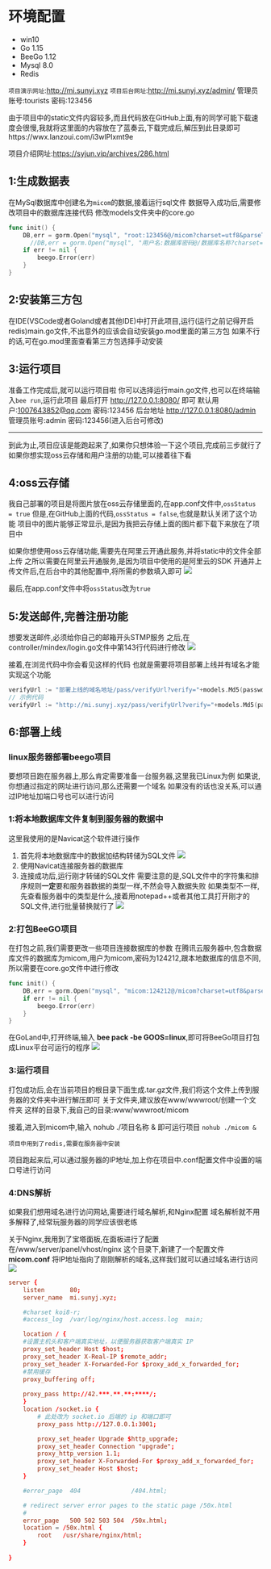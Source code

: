 # 环境配置

 - win10
 - Go 1.15
 - BeeGo 1.12
 - Mysql 8.0
 - Redis

`项目演示网址`:http://mi.sunyj.xyz
`项目后台网址`:http://mi.sunyj.xyz/admin/  管理员账号:tourists 密码:123456

由于项目中的static文件内容较多,而且代码放在GitHub上面,有的同学可能下载速度会很慢,我就将这里面的内容放在了蓝奏云,下载完成后,解压到此目录即可https://wwx.lanzoui.com/i3wlPlxmt9e

项目介绍网址:https://syjun.vip/archives/286.html

## 1:生成数据表
在MySql数据库中创建名为`micom`的数据,接着运行sql文件
数据导入成功后,需要修改项目中的数据库连接代码
修改models文件夹中的core.go
```go
func init() {
	DB,err = gorm.Open("mysql", "root:123456@/micom?charset=utf8&parseTime=True&loc=Local")
      //DB,err = gorm.Open("mysql", "用户名:数据库密码@/数据库名称?charset=utf8&parseTime=True&loc=Local")
	if err != nil {
		beego.Error(err)
	}
}
```

## 2:安装第三方包
在IDE(VSCode或者Goland或者其他IDE)中打开此项目,运行(运行之前记得开启redis)main.go文件,不出意外的应该会自动安装go.mod里面的第三方包
如果不行的话,可在go.mod里面查看第三方包选择手动安装

## 3:运行项目
准备工作完成后,就可以运行项目啦
你可以选择运行main.go文件,也可以在终端输入`bee run`,运行此项目
最后打开 http://127.0.0.1:8080/ 即可 默认用户:1007643852@qq.com 密码:123456
后台地址 http://127.0.0.1:8080/admin 管理员账号:admin 密码:123456(进入后台可修改)


----------
到此为止,项目应该是能跑起来了,如果你只想体验一下这个项目,完成前三步就行了
如果你想实现oss云存储和用户注册的功能,可以接着往下看

## 4:oss云存储
我自己部署的项目是将图片放在oss云存储里面的,在app.conf文件中,`ossStatus = true`
但是,在GitHub上面的代码,`ossStatus = false`,也就是默认关闭了这个功能
项目中的图片能够正常显示,是因为我把云存储上面的图片都下载下来放在了项目中

如果你想使用oss云存储功能,需要先在阿里云开通此服务,并将static中的文件全部上传
之所以需要在阿里云开通服务,是因为项目中使用的是阿里云的SDK
开通并上传文件后,在后台中的其他配置中,将所需的参数填入即可
![][8]

最后,在app.conf文件中将`ossStatus`改为`true`

## 5:发送邮件,完善注册功能
想要发送邮件,必须给你自己的邮箱开头STMP服务
之后,在controller/mindex/login.go文件中第143行代码进行修改
![][9]

接着,在浏览代码中你会看见这样的代码
也就是需要将项目部署上线并有域名才能实现这个功能
```go
verifyUrl := "部署上线的域名地址/pass/verifyUrl?verify="+models.Md5(passwd+"micom")+"&email="+email
// 示例代码
verifyUrl := "http://mi.sunyj.xyz/pass/verifyUrl?verify="+models.Md5(passwd+"micom")+"&email="+email
```

## 6:部署上线

### linux服务器部署beego项目
要想项目跑在服务器上,那么肯定需要准备一台服务器,这里我已Linux为例
如果说,你想通过指定的网址进行访问,那么还需要一个域名
如果没有的话也没关系,可以通过IP地址加端口号也可以进行访问

### 1:将本地数据库文件复制到服务器的数据中

这里我使用的是Navicat这个软件进行操作

 1. 首先将本地数据库中的数据加结构转储为SQL文件
![][50]
 2. 使用Navicat连接服务器的数据库
 3. 连接成功后,运行刚才转储的SQL文件
    需要注意的是,SQL文件中的字符集和排序规则**一定**要和服务器数据的类型一样,不然会导入数据失败
    如果类型不一样,先查看服务器中的类型是什么,接着用notepad++或者其他工具打开刚才的SQL文件,进行批量替换就行了
    ![][51]

### 2:打包BeeGO项目
在打包之前,我们需要更改一些项目连接数据库的参数
在腾讯云服务器中,包含数据库文件的数据库为micom,用户为micom,密码为124212,跟本地数据库的信息不同,所以需要在core.go文件中进行修改
```go
func init() {
	DB,err = gorm.Open("mysql", "micom:124212@/micom?charset=utf8&parseTime=True&loc=Local")
	if err != nil {
		beego.Error(err)
	}
}
```

在GoLand中,打开终端,输入 **bee pack -be GOOS=linux**,即可将BeeGo项目打包成Linux平台可运行的程序
![][52]

### 3:运行项目
打包成功后,会在当前项目的根目录下面生成.tar.gz文件,我们将这个文件上传到服务器的文件夹中进行解压即可
关于文件夹,建议放在www/wwwroot/创建一个文件夹  这样的目录下,我自己的目录:www/wwwroot/micom

接着,进入到micom中,输入 nohub ./项目名称 &  即可运行项目  `nohub ./micom &`

`项目中用到了redis,需要在服务器中安装`

项目跑起来后,可以通过服务器的IP地址,加上你在项目中.conf配置文件中设置的端口号进行访问

### 4:DNS解析
如果我们想用域名进行访问网站,需要进行域名解析,和Nginx配置
域名解析就不用多解释了,经常玩服务器的同学应该很老练

关于Nginx,我用到了宝塔面板,在面板进行了配置
在/www/server/panel/vhost/nginx 这个目录下,新建了一个配置文件 **micom.conf**
将IP地址指向了刚刚解析的域名,这样我们就可以通过域名进行访问
![][53]
```conf
server {
    listen       80;
    server_name  mi.sunyj.xyz;

    #charset koi8-r;
    #access_log  /var/log/nginx/host.access.log  main;

    location / {
	#设置主机头和客户端真实地址，以便服务器获取客户端真实 IP
	proxy_set_header Host $host;
	proxy_set_header X-Real-IP $remote_addr;
	proxy_set_header X-Forwarded-For $proxy_add_x_forwarded_for;
	#禁用缓存
	proxy_buffering off;
        
	proxy_pass http://42.***.**.**:****/;
    }
    location /socket.io {        
		# 此处改为 socket.io 后端的 ip 和端口即可
		proxy_pass http://127.0.0.1:3001;

		proxy_set_header Upgrade $http_upgrade;
		proxy_set_header Connection "upgrade";
		proxy_http_version 1.1;
		proxy_set_header X-Forwarded-For $proxy_add_x_forwarded_for;
		proxy_set_header Host $host;
    }

    #error_page  404              /404.html;

    # redirect server error pages to the static page /50x.html
    #
    error_page   500 502 503 504  /50x.html;
    location = /50x.html {
        root   /usr/share/nginx/html;
    }
 
}
```

  [8]: https://syjun.vip/usr/uploads/2021/02/3947349086.png
  [9]: https://syjun.vip/usr/uploads/2021/02/1067360970.png
  [50]: https://syjun.vip/usr/uploads/2021/02/3637480777.jpg
  [51]: https://syjun.vip/usr/uploads/2021/02/3498415197.jpg
  [52]: https://syjun.vip/usr/uploads/2021/02/2534936114.jpg
  [53]: https://syjun.vip/usr/uploads/2021/02/3150842554.jpg
